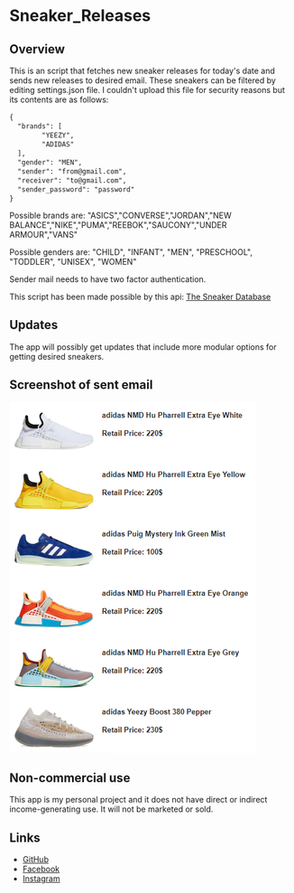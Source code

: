 # Sneaker_Releases

## Overview
This is an script that fetches new sneaker releases for today's date and sends new releases to desired email. 
These sneakers can be filtered by editing settings.json file.
I couldn't upload this file for security reasons but its contents are as follows:

```
{
  "brands": [		
    	"YEEZY",
    	"ADIDAS"
  ],
  "gender": "MEN",
  "sender": "from@gmail.com",
  "receiver": "to@gmail.com",
  "sender_password": "password"
}
```

Possible brands are: "ASICS","CONVERSE","JORDAN","NEW BALANCE","NIKE","PUMA","REEBOK","SAUCONY","UNDER ARMOUR","VANS"

Possible genders are: "CHILD", "INFANT", "MEN", "PRESCHOOL", "TODDLER", "UNISEX", "WOMEN"

Sender mail needs to have two factor authentication.

This script has been made possible by this api: [The Sneaker Database](https://app.swaggerhub.com/apis-docs/tg4solutions/the-sneaker-database/1.0.0)

## Updates
The app will possibly get updates that include more modular options for getting desired sneakers.

## Screenshot of sent email
<img src="sneaker_releases.png">

## Non-commercial use
This app is my personal project and it does not have direct or indirect income-generating use. It will not be marketed or sold.

## Links
* [GitHub](https://github.com/jerinic-dusan)
* [Facebook](https://www.facebook.com/dusan.jerinic.7/)
* [Instagram](https://www.instagram.com/jerinic_/)
